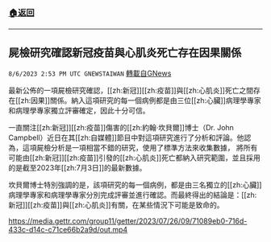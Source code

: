 ###  [:house:返回](README.md)
---


## 屍檢研究確認新冠疫苗與心肌炎死亡存在因果關係
`8/6/2023 2:53 PM UTC GNEWSTAIWAN` [轉載自GNews](https://gnews.org/articles/1530847)

最新公佈的一項屍檢研究確認，[[zh:新冠]][[zh:疫苗]]與[[zh:心肌炎]]死亡之間存在[[zh:因果]]關係。納入這項研究的每一個病例都是由三位[[zh:心臟]]病理學專家和病理學專家獨立評審確定，因此十分可信。

一直關注[[zh:新冠]][[zh:疫苗]]傷害的[[zh:約翰·坎貝爾]]博士（Dr. John Campbell）近日在其[[zh:自媒體]]節目中對這項研究進行了分析和評論。他認為，這項屍檢分析是一項相當不錯的研究，使用了標準方法來收集數據， 將所有可能由[[zh:新冠]][[zh:疫苗]]引發的[[zh:心肌炎]]死亡都納入研究範圍，並且採用的是截至2023年[[zh:7月3日]]的最新數據。

坎貝爾博士特別強調的是，該項研究的每一個病例，都是由三名獨立的[[zh:心臟]]病理學專家和病理學專家分別完成評審並進行確認。而最終得出的結論是：[[zh:新冠]][[zh:疫苗]]與[[zh:心肌炎]]有關，在某些情況下可能是致命的。


https://media.gettr.com/group11/getter/2023/07/26/09/71089eb0-716d-433c-d14c-c71ce66b2a9d/out.mp4


